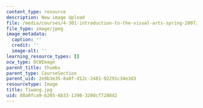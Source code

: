 ```yaml
---
content_type: resource
description: New image Upload
file: /media/courses/4-301-introduction-to-the-visual-arts-spring-2007/88a0fca9b2056b331398320dcf7288d2_T1wang.jpg
file_type: image/jpeg
image_metadata:
  caption: ''
  credit: ''
  image-alt: ''
learning_resource_types: []
ocw_type: OCWImage
parent_title: thumbs
parent_type: CourseSection
parent_uid: 2e9b3e35-8a0f-d12c-2481-92291c34e3d3
resourcetype: Image
title: T1wang.jpg
uid: 88a0fca9-b205-6b33-1398-320dcf7288d2
---
```


